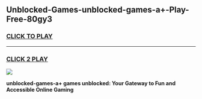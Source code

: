 
## Unblocked-Games-unblocked-games-a+-Play-Free-80gy3
<h3>
<a href="https://premium76.site?title=unblocked-games-a+&ref=23A">CLICK TO PLAY</a></h3>
<hr>

<h3>
<a href="https://premium76.site?title=unblocked-games-a+&ref=23A">CLICK 2 PLAY</a>
  
</h3>

<a href="https://premium76.site?title=unblocked-games-a+&ref=23A"><img src="https://clearcache.store/games.png"></a>


**unblocked-games-a+ games unblocked: Your Gateway to Fun and Accessible Online Gaming**
